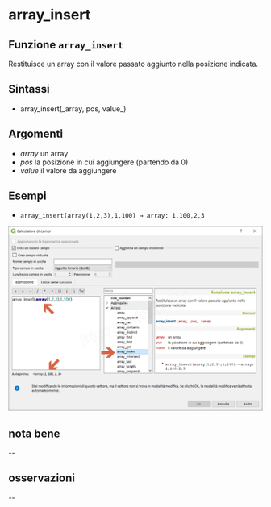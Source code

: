 # array\_insert

## Funzione `array_insert`

Restituisce un array con il valore passato aggiunto nella posizione indicata.

## Sintassi

* array_insert\(\_array, pos, value_\)

## Argomenti

* _array_ un array
* _pos_ la posizione in cui aggiungere \(partendo da 0\)
* _value_ il valore da aggiungere

## Esempi

* `array_insert(array(1,2,3),1,100) → array: 1,100,2,3`

![](../../../.gitbook/assets/array_insert1%20%281%29.png)

## nota bene

--

## osservazioni

--

